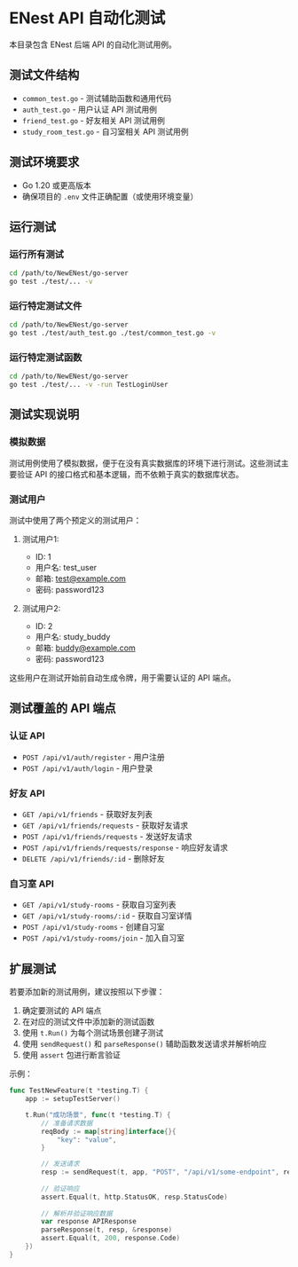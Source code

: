 # ENest API 自动化测试

本目录包含 ENest 后端 API 的自动化测试用例。

## 测试文件结构

- `common_test.go` - 测试辅助函数和通用代码
- `auth_test.go` - 用户认证 API 测试用例
- `friend_test.go` - 好友相关 API 测试用例
- `study_room_test.go` - 自习室相关 API 测试用例

## 测试环境要求

- Go 1.20 或更高版本
- 确保项目的 `.env` 文件正确配置（或使用环境变量）

## 运行测试

### 运行所有测试

```bash
cd /path/to/NewENest/go-server
go test ./test/... -v
```

### 运行特定测试文件

```bash
cd /path/to/NewENest/go-server
go test ./test/auth_test.go ./test/common_test.go -v
```

### 运行特定测试函数

```bash
cd /path/to/NewENest/go-server
go test ./test/... -v -run TestLoginUser
```

## 测试实现说明

### 模拟数据

测试用例使用了模拟数据，便于在没有真实数据库的环境下进行测试。这些测试主要验证 API 的接口格式和基本逻辑，而不依赖于真实的数据库状态。

### 测试用户

测试中使用了两个预定义的测试用户：

1. 测试用户1:
   - ID: 1
   - 用户名: test_user
   - 邮箱: test@example.com
   - 密码: password123

2. 测试用户2:
   - ID: 2
   - 用户名: study_buddy
   - 邮箱: buddy@example.com
   - 密码: password123

这些用户在测试开始前自动生成令牌，用于需要认证的 API 端点。

## 测试覆盖的 API 端点

### 认证 API

- `POST /api/v1/auth/register` - 用户注册
- `POST /api/v1/auth/login` - 用户登录

### 好友 API

- `GET /api/v1/friends` - 获取好友列表
- `GET /api/v1/friends/requests` - 获取好友请求
- `POST /api/v1/friends/requests` - 发送好友请求
- `POST /api/v1/friends/requests/response` - 响应好友请求
- `DELETE /api/v1/friends/:id` - 删除好友

### 自习室 API

- `GET /api/v1/study-rooms` - 获取自习室列表
- `GET /api/v1/study-rooms/:id` - 获取自习室详情
- `POST /api/v1/study-rooms` - 创建自习室
- `POST /api/v1/study-rooms/join` - 加入自习室

## 扩展测试

若要添加新的测试用例，建议按照以下步骤：

1. 确定要测试的 API 端点
2. 在对应的测试文件中添加新的测试函数
3. 使用 `t.Run()` 为每个测试场景创建子测试
4. 使用 `sendRequest()` 和 `parseResponse()` 辅助函数发送请求并解析响应
5. 使用 `assert` 包进行断言验证

示例：

```go
func TestNewFeature(t *testing.T) {
    app := setupTestServer()

    t.Run("成功场景", func(t *testing.T) {
        // 准备请求数据
        reqBody := map[string]interface{}{
            "key": "value",
        }

        // 发送请求
        resp := sendRequest(t, app, "POST", "/api/v1/some-endpoint", reqBody, testUser1.Token)
        
        // 验证响应
        assert.Equal(t, http.StatusOK, resp.StatusCode)
        
        // 解析并验证响应数据
        var response APIResponse
        parseResponse(t, resp, &response)
        assert.Equal(t, 200, response.Code)
    })
} 